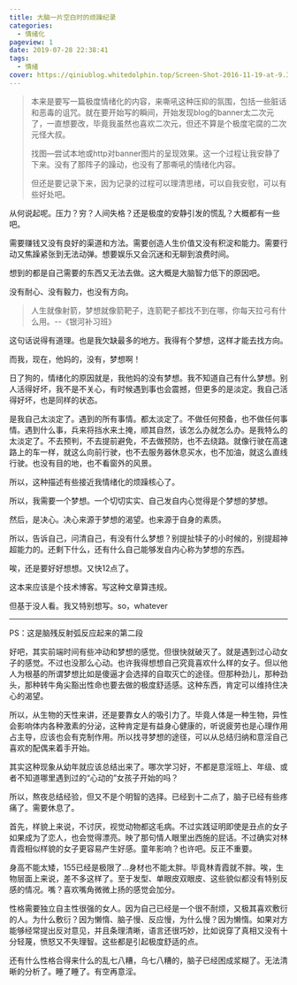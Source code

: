 ```yaml
---
title: 大脑一片空白时的烦躁纪录
categories:
  - 情绪化
pageview: 1
date: 2019-07-28 22:38:41
tags:
  - 情绪
cover: https://qiniublog.whitedolphin.top/Screen-Shot-2016-11-19-at-9.33.48-AM.jpg
---
```


> 本来是要写一篇极度情绪化的内容，来嘶吼这种压抑的氛围，包括一些脏话和恶毒的诅咒。就在要开始写的瞬间，开始发现blog的banner太二次元了，一直想要改，毕竟我虽然也喜欢二次元，但还不算是个极度宅腐的二次元怪大叔。
>
> 找图—尝试本地或http对banner图片的呈现效果。这一个过程让我安静了下来。没有了那阵子的躁动，也没有了那嘶吼的情绪化内容。
>
> 但还是要记录下来，因为记录的过程可以理清思绪，可以自我安慰，可以有些好处吧。

从何说起呢。压力？穷？人间失格？还是极度的安静引发的慌乱？大概都有一些吧。

需要赚钱又没有良好的渠道和方法。需要创造人生价值又没有积淀和能力。需要行动又焦躁紧张到无法动弹。想要娱乐又会沉迷和无聊到浪费时间。

想到的都是自己需要的东西又无法去做。这大概是大脑智力低下的原因吧。

没有耐心、没有毅力，也没有方向。

> 人生就像射箭，梦想就像箭靶子，连箭靶子都找不到在哪，你每天拉弓有什么用。--《银河补习班》

这句话说得有道理。也是我欠缺最多的地方。我得有个梦想，这样才能去找方向。

而我，现在，他妈的，没有，梦想啊！

日了狗的，情绪化的原因就是，我他妈的没有梦想。我不知道自己有什么梦想。别人活得好坏，我不是不关心，有时候遇到事也会震撼，但更多的是淡定。我自己活得好坏，也是同样的状态。

是我自己太淡定了。遇到的所有事情。都太淡定了。不做任何预备，也不做任何事情。遇到什么事，兵来将挡水来土掩，顺其自然，该怎么办就怎么办。是我特么的太淡定了。不去预判，不去提前避免，不去做预防，也不去绕路。就像行驶在高速路上的车一样，就这么向前行驶，也不去服务器休息买水，也不加油，就这么直线行驶。也没有目的地，也不看窗外的风景。

所以，这种描述有些接近我情绪化的烦躁核心了。

所以，我需要一个梦想。一个切切实实、自己发自内心觉得是个梦想的梦想。

然后，是决心。决心来源于梦想的渴望。也来源于自身的素质。

所以，告诉自己，问清自己，有没有什么梦想？别提扯犊子的小时候的，别提超神超能力的。还剩下什么，还有什么自己能够发自内心称为梦想的东西。

唉，还是要好好想想。又快12点了。

这本来应该是个技术博客。写这种文章算违规。

但基于没人看。我又特别想写。so，whatever

---

PS：这是脑残反射弧反应起来的第二段

好吧，其实前端时间有些冲动和梦想的感觉。但很快就破灭了。就是遇到过心动女子的感觉。不过也没那么心动。也许我得想想自己究竟喜欢什么样的女子。但以他人为根基的所谓梦想比如是傻逼才会选择的自取灭亡的途径。但那种劲儿，那种劲头，那种转牛角尖豁出性命也要去做的极度舒适感。这种东西，肯定可以维持住决心的渴望。

所以，从生物的天性来讲，还是要靠女人的吸引力了。毕竟人体是一种生物，异性会影响体内各种激素的分泌，这种肯定是有益身心健康的，听说疲劳也是心理作用占主导，应该也会有克制作用。所以找寻梦想的途径，可以从总结归纳和意淫自己喜欢的配偶来着手开始。

其实这种现象从幼年就应该总结出来了。哪次学习好，不都是意淫班上、年级、或者不知道哪里遇到过的“心动的”女孩子开始的吗？

所以，熬夜总结经验，但又不是个明智的选择。已经到十二点了，脑子已经有些疼痛了。需要休息了。

首先，样貌上来说，不讨厌，视觉动物都这毛病。不过实践证明即使是丑点的女子如果成为了恋人，也会觉得漂亮。映了那句情人眼里出西施的屁话。不过确实对林青霞相似样貌的女子更容易产生好感。童年影响？也许吧。反正不重要。

身高不能太矮，155已经是极限了...身材也不能太胖。毕竟林青霞就不胖。唉，生物层面上来说，差不多这样了。至于发型、单眼皮双眼皮、这些貌似都没有特别反感的情况。嘴？喜欢嘴角微微上扬的感觉会加分。

性格需要独立自主性很强的女人。因为自己已经是一个很不耐烦，又极其喜欢敷衍的人。为什么敷衍？因为懒惰、脑子慢、反应慢，为什么慢？因为懒惰。如果对方能够经常提出反对意见，并且条理清晰，语言还很巧妙，比如说穿了真相又没有十分轻蔑，愤怒又不失理智。这些都是引起极度舒适的点。

还有什么性格合得来什么的乱七八糟，乌七八糟的，脑子已经困成浆糊了。无法清晰的分析了。睡了睡了。有空再意淫。